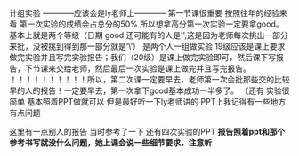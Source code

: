 计组实验
————应该会是ly老师上————
第一节课很重要 按照往年的经验来看 第一次实验的成绩会占总分的50% 所以想拿高分第一次实验一定要拿good。基本上就是两个等级（日期 good 还可能有的人是'\',这是因为老师每次挑出一部分来批，没被挑到得到那一部分就是‘\’）
是两个人一组做实验
19级应该是课上要求做完实验并且写完实验报告；我们（20级）是课上做完实验即可，然后课下写报告，下节课来交给老师，然后最后一次实验是课上做完并且写完报告。
！！！！！！！！！！所以，第二次课一定要早去，老师第一次会批那些交的比较早的人的报告！一定要早去，第一次拿下good基本成功一半多了。
（还有 实验很简单 基本照着PPT做就可以 但是最好听一下ly老师讲的 PPT上我记得有一些地方有点问题

这里有一点别人的报告 当时参考了一下 还有四次实验的PPT
**报告照着ppt和那个参考书写就没什么问题，她上课会说一些细节要求，注意听**
